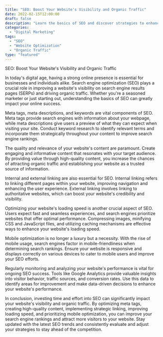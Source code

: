 ```yaml
--- 
title: "SEO: Boost Your Website's Visibility and Organic Traffic" 
date: 2022-02-15T12:00:00 
draft: false 
description: "Learn the basics of SEO and discover strategies to enhance your website's visibility and increase organic traffic." 
categories: 
  - "Digital Marketing" 
tags: 
  - "SEO" 
  - "Website Optimization" 
  - "Organic Traffic" 
type: "featured" 
--- 
```


SEO: Boost Your Website's Visibility and Organic Traffic

In today's digital age, having a strong online presence is essential for businesses and individuals alike. Search engine optimization (SEO) plays a crucial role in improving a website's visibility on search engine results pages (SERPs) and driving organic traffic. Whether you're a seasoned marketer or just starting out, understanding the basics of SEO can greatly impact your online success.

Meta tags, meta descriptions, and keywords are vital components of SEO. Meta tags provide search engines with information about your webpage, while meta descriptions give users a preview of what they can expect when visiting your site. Conduct keyword research to identify relevant terms and incorporate them strategically throughout your content to improve search engine rankings.

The quality and relevance of your website's content are paramount. Create engaging and informative content that resonates with your target audience. By providing value through high-quality content, you increase the chances of attracting organic traffic and establishing your website as a trusted source of information.

Internal and external linking are also essential for SEO. Internal linking refers to linking different pages within your website, improving navigation and enhancing the user experience. External linking involves linking to authoritative websites, which can boost your website's credibility and visibility.

Optimizing your website's loading speed is another crucial aspect of SEO. Users expect fast and seamless experiences, and search engines prioritize websites that offer optimal performance. Compressing images, minifying CSS and JavaScript files, and utilizing caching mechanisms are effective ways to enhance your website's loading speed.

Mobile optimization is no longer a luxury but a necessity. With the rise of mobile usage, search engines factor in mobile-friendliness when determining search rankings. Ensure your website is responsive and displays correctly on various devices to cater to mobile users and improve your SEO efforts.

Regularly monitoring and analyzing your website's performance is vital for ongoing SEO success. Tools like Google Analytics provide valuable insights into visitor behavior, traffic sources, and conversion rates. Use this data to identify areas for improvement and make data-driven decisions to enhance your website's performance.

In conclusion, investing time and effort into SEO can significantly impact your website's visibility and organic traffic. By optimizing meta tags, creating high-quality content, implementing strategic linking, improving loading speed, and prioritizing mobile optimization, you can improve your search engine rankings and attract more visitors to your website. Stay updated with the latest SEO trends and consistently evaluate and adjust your strategies to stay ahead of the competition.
